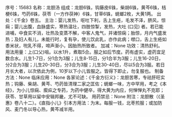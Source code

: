 序号：15683
名称：龙胆汤
组成：龙胆6铢，钩藤皮6铢，柴胡6铢，黄芩6铢，桔梗6铢，芍药6铢，茯苓（一方作茯神）6铢，甘草6铢，蜣螂2枚，大黄1两。
出处：《千金》卷五。
主治：婴儿发热，呕吐下利，舌上生疮，毛发不泽，脐风，惊痫；婴儿出腹，血脉盛实，寒热温壮，四肢惊掣，发热，大吐 (口见) 者。若已能进哺，中食实不消，壮热及变蒸不解，中客人鬼气，并诸惊痫；胎惊，月内气盛发热；及妇人有儿，未能行时，复有孕，使儿饮此乳，亦作此病；噤口，舌上生疮如黍米状，吮乳不得，啼声渐小，因胎热所致者。
加减：None
功效：清热舒利。
用法用量：上(口父)咀。以水1升，煮取5合。服之如后节度。药有虚实，虚药宜足数合水。儿生1-7日，分1合为3服；儿生8-15日，分1合半为3服；儿生16-20日，分2合为3服；儿生20-30日，分3合为3服；儿生30-40日，尽以5合为3服。若日月长大者，以次依此为例，10岁以下小儿皆服之。皆得下即止，勿复服也。
制备方法：None
临床应用：None
各家论述：《千金方衍义》：龙胆苦寒，专祛肝旺实热；钩藤、柴胡、黄芩、芍药皆清理二家之匡佐；蜣螂一味，方中罕用，考之《本经》，为小儿惊痫、瘈疭之专药，为药中健卒，得大黄为内应，何惮惮丸不克耶；茯苓、甘草用以留中安辑邦畿，尤不可缺。
用药禁忌：None
附注：龙胆散（《圣惠》卷八十二）。《直指小儿》引本方用法：为末。每服一钱，北枣煎服；或加防风、麦门冬以导心热，黄芩减半用。
